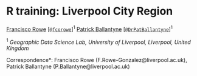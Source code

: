 # R training: Liverpool City Region

[Francisco Rowe](http://www.franciscorowe.com) \[[`@fcorowe`](http://twitter.com/fcorowe)\]<sup>1</sup> [Patrick Ballantyne](https://patrickballantyne.github.io) \[[`@DrPatBallantyne`](https://twitter.com/DrPatBallantyne)\]<sup>1</sup>

<sup>1</sup> *Geographic Data Science Lab, University of Liverpool, Liverpool, United Kingdom*

<sup></sup> Correspondence\*: Francisco Rowe (F.Rowe-Gonzalez\@liverpool.ac.uk), Patrick Ballantyne (P.Ballantyne\@liverpool.ac.uk)
